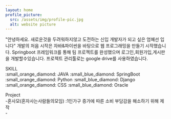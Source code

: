 ```yaml
---
layout: home
profile_picture:
  src: /assets/img/profile-pic.jpg
  alt: website picture
---
```


<p>
"안녕하세요. 새로운것을 두려워하지않고 도전하는 신입 개발자가 되고 싶은 엄혜선 입니다"
 개발의 처음 시작은 자바&파이썬을 바탕으로 웹 프로그래밍을 만들기 시작했습니다.
 Springboot 프레임워크를 통해 팀 프로젝트를 완성했으며 로그인,회원가입,게시판을 개발할수있습니다.
 프로젝트 관리툴로는 google drive를 사용하였습니다.
</p>

<p>
SKILL<br>
:small_orange_diamond: JAVA
:small_blue_diamond: SpringBoot
:small_orange_diamond: Python
:small_blue_diamond: Django
:small_orange_diamond: CSS
:small_blue_diamond: Oracle
</p>

<p>
Project<br>
  -혼사모(혼자사는사람들의모임) :1인가구 증가에 따른 소비 부담감을 해소하기 위해 제작<br>
  -
</p>
